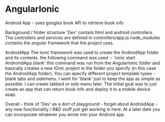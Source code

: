 # AngularIonic
Android App - uses googles book APi to retrieve book info

Background / folder structure
'Dev' contails html and android controllers. The controllers and services are defined in controllers/app.js
node_modules contains the angular framework that the project uses.


AndroidApp
The Ionic framework was used to create the AndroidApp folder and its contents.
the following command was used :-
'ionic start AndroindApp blank'
this command was run from the AngularIonic folder and basically creates a new IOnic project in the folder 
you specify (in this case the AndroidApp folder).
You can specify different project template types - blank tabs and sidemenu. I went for 'blank' just to keep the app as simple as possible.
I can create tabbed or side menu later. The initial goal was to just create an app that can return book info and deploy it to a mobile device asap.

Overall - think of 'Dev' as a dort of playground - forget about AndroidApp - any new functionality / R&D stuff just get working in here.
At a later date you can incorporate whatever you wrote into your Android app.  

